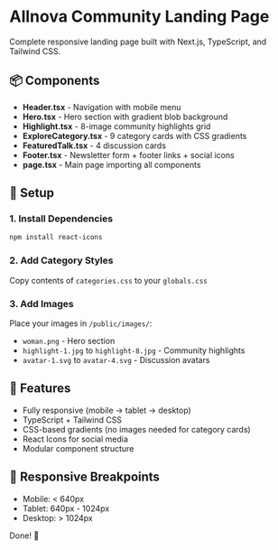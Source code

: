 # Allnova Community Landing Page

Complete responsive landing page built with Next.js, TypeScript, and Tailwind CSS.

## 📦 Components

- **Header.tsx** - Navigation with mobile menu
- **Hero.tsx** - Hero section with gradient blob background
- **Highlight.tsx** - 8-image community highlights grid
- **ExploreCategory.tsx** - 9 category cards with CSS gradients
- **FeaturedTalk.tsx** - 4 discussion cards
- **Footer.tsx** - Newsletter form + footer links + social icons
- **page.tsx** - Main page importing all components

## 🚀 Setup

### 1. Install Dependencies
```bash
npm install react-icons
```

### 2. Add Category Styles
Copy contents of `categories.css` to your `globals.css`

### 3. Add Images
Place your images in `/public/images/`:
- `woman.png` - Hero section
- `highlight-1.jpg` to `highlight-8.jpg` - Community highlights
- `avatar-1.svg` to `avatar-4.svg` - Discussion avatars

## 🎨 Features

- Fully responsive (mobile → tablet → desktop)
- TypeScript + Tailwind CSS
- CSS-based gradients (no images needed for category cards)
- React Icons for social media
- Modular component structure

## 📱 Responsive Breakpoints

- Mobile: < 640px
- Tablet: 640px - 1024px  
- Desktop: > 1024px

Done! 🎉